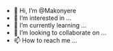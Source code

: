 - 👋 Hi, I’m @Makonyere
- 👀 I’m interested in ...
- 🌱 I’m currently learning ...
- 💞️ I’m looking to collaborate on ...
- 📫 How to reach me ...

<!---
Makonyere/Makonyere is a ✨ special ✨ repository because its `README.md` (this file) appears on your GitHub profile.
You can click the Preview link to take a look at your changes.
--->
